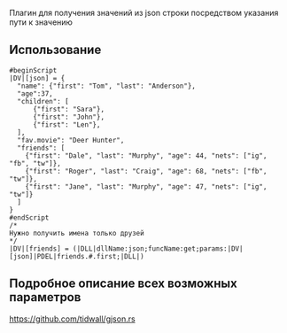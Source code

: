Плагин для получения значений из json строки посредством указания пути к значению

## Использование
```
#beginScript
|DV|[json] = {
  "name": {"first": "Tom", "last": "Anderson"},
  "age":37,
  "children": [
      {"first": "Sara"},
      {"first": "John"},
      {"first": "Len"},
  ],
  "fav.movie": "Deer Hunter",
  "friends": [
    {"first": "Dale", "last": "Murphy", "age": 44, "nets": ["ig", "fb", "tw"]},
    {"first": "Roger", "last": "Craig", "age": 68, "nets": ["fb", "tw"]},
    {"first": "Jane", "last": "Murphy", "age": 47, "nets": ["ig", "tw"]}
  ]
}
#endScript
/*
Нужно получить имена только друзей
*/
|DV|[friends] = (|DLL|dllName:json;funcName:get;params:|DV|[json]|PDEL|friends.#.first;|DLL|)
```

## Подробное описание всех возможных параметров 
https://github.com/tidwall/gjson.rs
